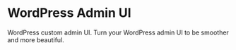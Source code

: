 # WordPress Admin UI
 WordPress custom admin UI. Turn your WordPress admin UI to be smoother and more beautiful.
